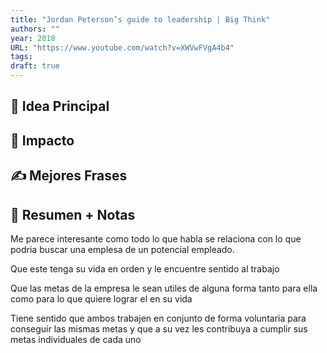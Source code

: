 ```yaml
---
title: "Jordan Peterson’s guide to leadership | Big Think"
authors: ""
year: 2018
URL: "https://www.youtube.com/watch?v=XWVwFVgA4b4"
tags: 
draft: true
---
```

## 🌱 Idea Principal

## 🌌 Impacto

## ✍ Mejores Frases

## 📔 Resumen + Notas
Me parece interesante como todo lo que habla se relaciona con lo que podria buscar una emplesa de un potencial empleado.

Que este tenga su vida en orden y le encuentre sentido al trabajo

Que las metas de la empresa le sean utiles de alguna forma tanto para ella como para lo que quiere lograr el en su vida

Tiene sentido que ambos trabajen en conjunto de forma voluntaria para conseguir las mismas metas y que a su vez les contribuya a cumplir sus metas individuales de cada uno